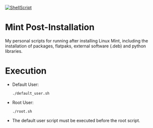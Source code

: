 [![ShellScript](https://img.shields.io/badge/Shell_Script-121011?style=for-the-badge&logo=gnu-bash&logoColor=white)](https://www.gnu.org/savannah-checkouts/gnu/bash/manual/bash.html)

# Mint Post-Installation
My personal scripts for running after installing Linux Mint, including the installation of packages, flatpaks, external software (.deb) and python libraries.
       
# Execution

- Default User:

      ./default_user.sh
      
- Root User:

      ./root.sh
      
- The default user script must be executed before the root script.
  
  
      
      
      
 
 

